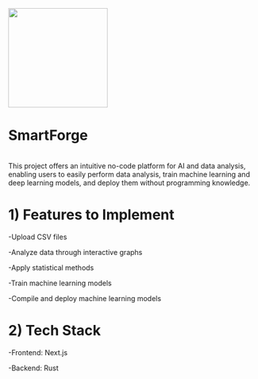 
<img src="https://github.com/user-attachments/assets/9daa99e6-a400-4032-864a-d76c6548681e" width="200" />
<h1>SmartForge</h1>
</br>
This project offers an intuitive no-code platform for AI and data analysis, enabling users to easily perform data analysis, train machine learning and deep learning models, and deploy them without programming knowledge.


# 1) Features to Implement

-Upload CSV files

-Analyze data through interactive graphs

-Apply statistical methods

-Train machine learning models

-Compile and deploy machine learning models



# 2) Tech Stack

-Frontend: Next.js

-Backend: Rust


